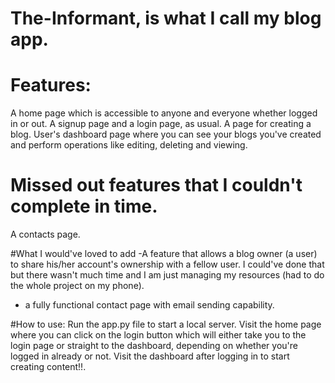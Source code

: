 # The-Informant, is what I call my blog app.

# Features:
 A home page which is accessible to anyone and everyone whether logged in or out.
 A signup page and a login page, as usual.
 A page for creating a blog.
 User's dashboard page where you can see your blogs you've created and perform
  operations like editing, deleting and viewing.
 
# Missed out features that I couldn't complete in time.
 A contacts page.

#What I would've loved to add
 -A feature that allows a blog owner (a user) to share his/her account's ownership with a fellow user.
   I could've done that but there wasn't much time and I am just managing my resources (had to do the whole project on my phone).
 - a fully functional contact page with email sending capability.

#How to use:
 Run the app.py file to start a local server. 
 Visit the home page where you can click on the login button which will either take you to the login page or straight to the dashboard, depending on whether you're logged in already or not.
 Visit the dashboard after logging in to start creating content!!.
